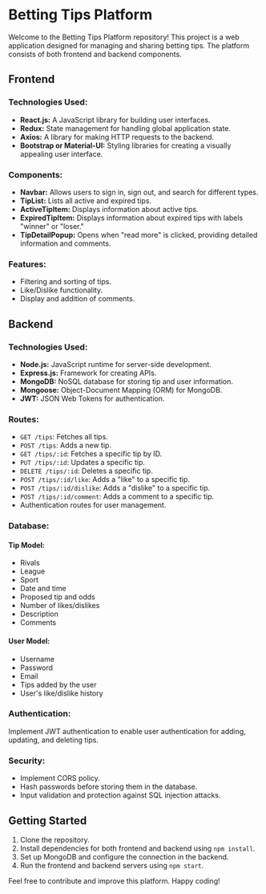 <!DOCTYPE html>
<html lang="en">
<head>
  <meta charset="UTF-8">
  <meta name="viewport" content="width=device-width, initial-scale=1.0">


</head>
<body>

  <h1>Betting Tips Platform</h1>

  <p>Welcome to the Betting Tips Platform repository! This project is a web application designed for managing and sharing betting tips. The platform consists of both frontend and backend components.</p>

  <h2>Frontend</h2>

  <h3>Technologies Used:</h3>
  <ul>
    <li><strong>React.js:</strong> A JavaScript library for building user interfaces.</li>
    <li><strong>Redux:</strong> State management for handling global application state.</li>
    <li><strong>Axios:</strong> A library for making HTTP requests to the backend.</li>
    <li><strong>Bootstrap or Material-UI:</strong> Styling libraries for creating a visually appealing user interface.</li>
  </ul>

  <h3>Components:</h3>
  <ul>
    <li><strong>Navbar:</strong> Allows users to sign in, sign out, and search for different types.</li>
    <li><strong>TipList:</strong> Lists all active and expired tips.</li>
    <li><strong>ActiveTipItem:</strong> Displays information about active tips.</li>
    <li><strong>ExpiredTipItem:</strong> Displays information about expired tips with labels "winner" or "loser."</li>
    <li><strong>TipDetailPopup:</strong> Opens when "read more" is clicked, providing detailed information and comments.</li>
  </ul>

  <h3>Features:</h3>
  <ul>
    <li>Filtering and sorting of tips.</li>
    <li>Like/Dislike functionality.</li>
    <li>Display and addition of comments.</li>
  </ul>

  <h2>Backend</h2>

  <h3>Technologies Used:</h3>
  <ul>
    <li><strong>Node.js:</strong> JavaScript runtime for server-side development.</li>
    <li><strong>Express.js:</strong> Framework for creating APIs.</li>
    <li><strong>MongoDB:</strong> NoSQL database for storing tip and user information.</li>
    <li><strong>Mongoose:</strong> Object-Document Mapping (ORM) for MongoDB.</li>
    <li><strong>JWT:</strong> JSON Web Tokens for authentication.</li>
  </ul>

  <h3>Routes:</h3>
  <ul>
    <li><code>GET /tips</code>: Fetches all tips.</li>
    <li><code>POST /tips</code>: Adds a new tip.</li>
    <li><code>GET /tips/:id</code>: Fetches a specific tip by ID.</li>
    <li><code>PUT /tips/:id</code>: Updates a specific tip.</li>
    <li><code>DELETE /tips/:id</code>: Deletes a specific tip.</li>
    <li><code>POST /tips/:id/like</code>: Adds a "like" to a specific tip.</li>
    <li><code>POST /tips/:id/dislike</code>: Adds a "dislike" to a specific tip.</li>
    <li><code>POST /tips/:id/comment</code>: Adds a comment to a specific tip.</li>
    <li>Authentication routes for user management.</li>
  </ul>

  <h3>Database:</h3>

  <h4>Tip Model:</h4>
  <ul>
    <li>Rivals</li>
    <li>League</li>
    <li>Sport</li>
    <li>Date and time</li>
    <li>Proposed tip and odds</li>
    <li>Number of likes/dislikes</li>
    <li>Description</li>
    <li>Comments</li>
  </ul>

  <h4>User Model:</h4>
  <ul>
    <li>Username</li>
    <li>Password</li>
    <li>Email</li>
    <li>Tips added by the user</li>
    <li>User's like/dislike history</li>
  </ul>

  <h3>Authentication:</h3>
  <p>Implement JWT authentication to enable user authentication for adding, updating, and deleting tips.</p>

  <h3>Security:</h3>
  <ul>
    <li>Implement CORS policy.</li>
    <li>Hash passwords before storing them in the database.</li>
    <li>Input validation and protection against SQL injection attacks.</li>
  </ul>

  <h2>Getting Started</h2>

  <ol>
    <li>Clone the repository.</li>
    <li>Install dependencies for both frontend and backend using <code>npm install</code>.</li>
    <li>Set up MongoDB and configure the connection in the backend.</li>
    <li>Run the frontend and backend servers using <code>npm start</code>.</li>
  </ol>

  <p>Feel free to contribute and improve this platform. Happy coding!</p>

</body>
</html>
